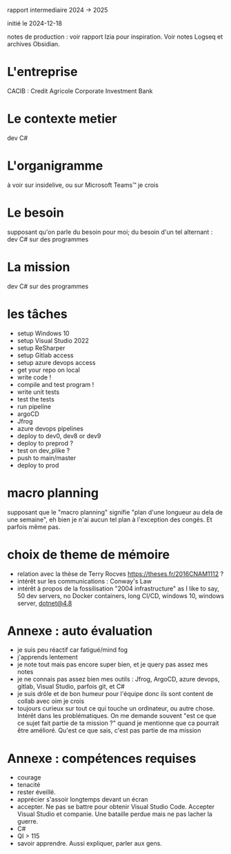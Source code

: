 rapport intermediaire 2024 -> 2025

initié le 2024-12-18



notes de production : voir rapport Izia pour inspiration. Voir notes Logseq et archives Obsidian.

# L'entreprise

CACIB : Credit Agricole Corporate Investment Bank

# Le contexte metier

dev C#

# L'organigramme

à voir sur insidelive, ou sur Microsoft Teams™ je crois

# Le besoin

supposant qu'on parle du besoin pour moi; du besoin d'un tel alternant : dev C# sur des programmes

# La mission

dev C# sur des programmes

# les tâches

- setup Windows 10
- setup Visual Studio 2022
- setup ReSharper
- setup Gitlab access
- setup azure devops access
- get your repo on local
- write code !
- compile and test program !
- write unit tests
- test the tests
- run pipeline
- argoCD
- Jfrog
- azure devops pipelines
- deploy to dev0, dev8 or dev9
- deploy to preprod ?
- test on dev_plike ?
- push to main/master
- deploy to prod
 

# macro planning

supposant que le "macro planning" signifie "plan d'une longueur au dela de une semaine", eh bien je n'ai aucun tel plan à l'exception des congés. Et parfois même pas.

# choix de theme de mémoire

- relation avec la thèse de Terry Rocves https://theses.fr/2016CNAM1112 ?
- intérêt sur les communications : Conway's Law
- intérêt à propos de la fossilisation "2004 infrastructure" as I like to say, 50 dev servers, no Docker containers, long CI/CD, windows 10, windows server, dotnet@4.8



# Annexe : auto évaluation

- je suis peu réactif car fatigué/mind fog
- j'apprends lentement
- je note tout mais pas encore super bien, et je query pas assez mes notes
- je ne connais pas assez bien mes outils : Jfrog, ArgoCD, azure devops, gitlab, Visual Studio, parfois git, et C#
- je suis drôle et de bon humeur pour l'équipe donc ils sont content de collab avec oim je crois
- toujours curieux sur tout ce qui touche un ordinateur, ou autre chose. Intérêt dans les problématiques. On me demande souvent "est ce que ce sujet fait partie de ta mission ?" quand je mentionne que ca pourrait être amélioré. Qu'est ce que sais, c'est pas partie de ma mission

# Annexe : compétences requises

- courage
- tenacité
- rester éveillé.
- apprécier s'assoir longtemps devant un écran
- accepter. Ne pas se battre pour obtenir Visual Studio Code. Accepter Visual Studio et companie. Une bataille perdue mais ne pas lacher la guerre.
- C#
- QI > 115
- savoir apprendre. Aussi expliquer, parler aux gens.
